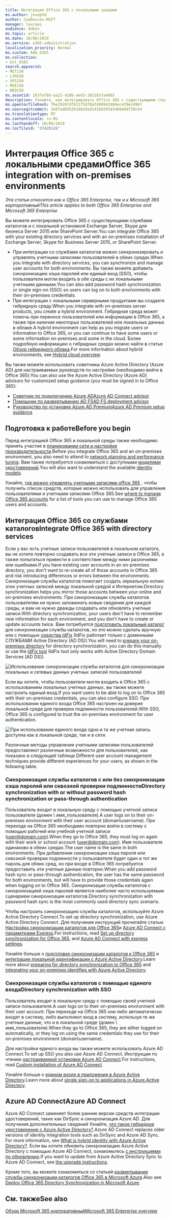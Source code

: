 ```yaml
---
title: Интеграция Office 365 с локальными средами
ms.author: josephd
author: JoeDavies-MSFT
manager: laurawi
audience: Admin
ms.topic: article
ms.date: 10/08/2019
ms.service: o365-administration
localization_priority: Normal
ms.custom: Adm_O365
ms.collection:
- Ent_O365
search.appverid:
- MET150
- LYN150
- SPS150
- MOE150
- MED150
ms.assetid: 263faf8d-aa21-428b-aed3-2021837a4b65
description: Узнайте, как интегрировать Office 365 с существующими службами каталогов.
ms.openlocfilehash: f6e29207dfb1175df8af480942484ece39e249b7
ms.sourcegitcommit: 2e6fadb5b2b16619ad141b6293d3466460720cb4
ms.translationtype: MT
ms.contentlocale: ru-RU
ms.lasthandoff: 10/09/2019
ms.locfileid: "37428126"
---
```

# <a name="office-365-integration-with-on-premises-environments"></a><span data-ttu-id="52118-103">Интеграция Office 365 с локальными средами</span><span class="sxs-lookup"><span data-stu-id="52118-103">Office 365 integration with on-premises environments</span></span>

<span data-ttu-id="52118-104">*Эта статья относится как к Office 365 Enterprise, так и к Microsoft 365 корпоративный*</span><span class="sxs-lookup"><span data-stu-id="52118-104">*This article applies to both Office 365 Enterprise and Microsoft 365 Enterprise*</span></span>

<span data-ttu-id="52118-105">Вы можете интегрировать Office 365 с существующими службами каталогов и с локальной установкой Exchange Server, Skype для бизнеса Server 2015 или SharePoint Server.</span><span class="sxs-lookup"><span data-stu-id="52118-105">You can integrate Office 365 with your existing directory services and with an on-premises installation of Exchange Server, Skype for Business Server 2015, or SharePoint Server.</span></span>
  
 - <span data-ttu-id="52118-106">При интеграции со службами каталогов можно синхронизировать и управлять учетными записями пользователей в обеих средах.</span><span class="sxs-lookup"><span data-stu-id="52118-106">When you integrate with directory services, you can synchronize and manage user accounts for both environments.</span></span> <span data-ttu-id="52118-107">Вы также можете добавить синхронизацию хэша паролей или единый вход (SSO), чтобы пользователи могли входить в обе среды с их локальными учетными данными.</span><span class="sxs-lookup"><span data-stu-id="52118-107">You can also add password hash synchronization or single sign-on (SSO) so users can log on to both environments with their on-premises credentials.</span></span>
 - <span data-ttu-id="52118-108">При интеграции с локальными серверными продуктами вы создаете гибридную среду.</span><span class="sxs-lookup"><span data-stu-id="52118-108">When you integrate with on-premises server products, you create a hybrid environment.</span></span> <span data-ttu-id="52118-109">Гибридная среда может помочь при переносе пользователей или информации в Office 365, а также при наличии некоторых пользователей или локальных данных в облаке.</span><span class="sxs-lookup"><span data-stu-id="52118-109">A hybrid environment can help as you migrate users or information to Office 365, or you can continue to have some users or some information on-premises and some in the cloud.</span></span> <span data-ttu-id="52118-110">Более подробную информацию о гибридных средах можно найти в статье [Обзор гибридного облака](https://docs.microsoft.com/Office365/Enterprise/hybrid-cloud-overview).</span><span class="sxs-lookup"><span data-stu-id="52118-110">For more information about hybrid environments, see [Hybrid cloud overview](https://docs.microsoft.com/Office365/Enterprise/hybrid-cloud-overview).</span></span>

<span data-ttu-id="52118-111">Вы также можете использовать советникы Azure Active Directory (Azure AD) для настраиваемых руководств по настройке (необходимо войти в Office 365):</span><span class="sxs-lookup"><span data-stu-id="52118-111">You can also use the Azure Active Directory (Azure AD) advisors for customized setup guidance (you must be signed in to Office 365):</span></span>

- [<span data-ttu-id="52118-112">Советник по подключению Azure AD</span><span class="sxs-lookup"><span data-stu-id="52118-112">Azure AD Connect advisor</span></span>](https://aka.ms/aadconnectpwsync)
- [<span data-ttu-id="52118-113">Помощник по развертыванию AD FS</span><span class="sxs-lookup"><span data-stu-id="52118-113">AD FS deployment advisor</span></span>](https://aka.ms/adfsguidance)
- [<span data-ttu-id="52118-114">Руководство по установке Azure AD Premium</span><span class="sxs-lookup"><span data-stu-id="52118-114">Azure AD Premium setup guidance</span></span>](https://aka.ms/aadpguidance)
   
## <a name="before-you-begin"></a><span data-ttu-id="52118-115">Подготовка к работе</span><span class="sxs-lookup"><span data-stu-id="52118-115">Before you begin</span></span>

<span data-ttu-id="52118-116">Перед интеграцией Office 365 и локальной среды также необходимо принять участие в [планировании сети и настройке производительности](network-planning-and-performance.md).</span><span class="sxs-lookup"><span data-stu-id="52118-116">Before you integrate Office 365 and an on-premises environment, you also need to attend to [network planning and performance tuning](network-planning-and-performance.md).</span></span> <span data-ttu-id="52118-117">Вам также потребуется ознакомиться с доступными [моделями удостоверений](about-office-365-identity.md).</span><span class="sxs-lookup"><span data-stu-id="52118-117">You will also want to understand the available [identity models](about-office-365-identity.md).</span></span> 

<span data-ttu-id="52118-118">Узнайте, [где можно управлять учетными записями office 365](manage-office-365-accounts.md) , чтобы получить список средств, которые можно использовать для управления пользователями и учетными записями Office 365.</span><span class="sxs-lookup"><span data-stu-id="52118-118">See [where to manage Office 365 accounts](manage-office-365-accounts.md) for a list of tools you can use to manage Office 365 users and accounts.</span></span> 
  
## <a name="integrate-office-365-with-directory-services"></a><span data-ttu-id="52118-119">Интеграция Office 365 со службами каталогов</span><span class="sxs-lookup"><span data-stu-id="52118-119">Integrate Office 365 with directory services</span></span>
<span data-ttu-id="52118-120">Если у вас есть учетные записи пользователей в локальном каталоге, вы не хотите повторно создавать все эти учетные записи в Office 365, а также попытаться привести в соответствие между ними различиями или ошибками.</span><span class="sxs-lookup"><span data-stu-id="52118-120">If you have existing user accounts in an on-premises directory, you don't want to re-create all of those accounts in Office 365 and risk introducing differences or errors between the environments.</span></span> <span data-ttu-id="52118-121">Синхронизация службы каталогов помогает создать зеркальную копию этих учетных записей между локальной средой и Интернетом.</span><span class="sxs-lookup"><span data-stu-id="52118-121">Directory synchronization helps you mirror those accounts between your online and on-premises environments.</span></span> <span data-ttu-id="52118-122">При синхронизации службы каталогов пользователям не нужно запоминать новые сведения для каждой среды, и вам не нужно дважды создавать или обновлять учетные записи.</span><span class="sxs-lookup"><span data-stu-id="52118-122">With directory synchronization, your users don't have to remember new information for each environment, and you don't have to create or update accounts twice.</span></span> <span data-ttu-id="52118-123">Вам потребуется [подготовить локальный каталог](prepare-for-directory-synchronization.md) для синхронизации службы каталогов, но это можно сделать вручную или с помощью [средства IdFix](install-and-run-idfix.md) (IdFix работает только с доменными СЛУЖБАМИ Active Directory (AD DS)).</span><span class="sxs-lookup"><span data-stu-id="52118-123">You will need to [prepare your on-premises directory](prepare-for-directory-synchronization.md) for directory synchronization, you can do this manually or use the [IdFix tool](install-and-run-idfix.md) (IdFix tool only works with Active Directory Domain Services [AD DS]).</span></span> 
  
![Использование синхронизации службы каталогов для синхронизации локальных и сетевых данных учетных записей пользователей](media/a64af0d0-9be6-46b1-8727-277e683abf5e.png)
  
<span data-ttu-id="52118-125">Если вы хотите, чтобы пользователи могли входить в Office 365 с использованием локальных учетных данных, вы также можете настроить единый вход.</span><span class="sxs-lookup"><span data-stu-id="52118-125">If you want users to be able to log on to Office 365 with their on-premises credentials, you can also configure SSO.</span></span> <span data-ttu-id="52118-126">При использовании единого входа Office 365 настроен на доверие локальной среде для проверки подлинности пользователей.</span><span class="sxs-lookup"><span data-stu-id="52118-126">With SSO, Office 365 is configured to trust the on-premises environment for user authentication.</span></span>
  
![При использовании единого входа одна и та же учетная запись доступна как в локальной среде, так и в сети.](media/d76235f2-8a53-405e-b8ef-dfa4cfc208b8.png)
  
<span data-ttu-id="52118-128">Различные методы управления учетными записями пользователей предоставляют различные возможности для пользователей, как показано в следующей таблице.</span><span class="sxs-lookup"><span data-stu-id="52118-128">Different user account management techniques provide different experiences for your users, as shown in the following table.</span></span>
 
### <a name="directory-synchronization-with-or-without-password-hash-synchronization-or-pass-through-authentication"></a><span data-ttu-id="52118-129">Синхронизация службы каталогов с или без синхронизации хэша паролей или сквозной проверки подлинности</span><span class="sxs-lookup"><span data-stu-id="52118-129">Directory synchronization with or without password hash synchronization or pass-through authentication</span></span>

<span data-ttu-id="52118-130">Пользователь входит в локальную среду с помощью учетной записи пользователя (домен \ имя_пользователя).</span><span class="sxs-lookup"><span data-stu-id="52118-130">A user logs on to their on-premises environment with their user account (domain\username).</span></span> <span data-ttu-id="52118-131">При переходе на Office 365 необходимо повторно войти в систему с помощью рабочей или учебной учетной записи (user@domain.com).</span><span class="sxs-lookup"><span data-stu-id="52118-131">When they go to Office 365, they must log on again with their work or school account (user@domain.com).</span></span> <span data-ttu-id="52118-132">Имя пользователя одинаково в обеих средах.</span><span class="sxs-lookup"><span data-stu-id="52118-132">The user name is the same in both environments.</span></span> <span data-ttu-id="52118-133">При добавлении синхронизации хэша пароля или сквозной проверки подлинности у пользователя будет один и тот же пароль для обеих сред, но при входе в Office 365 потребуется предоставить эти учетные данные повторно.</span><span class="sxs-lookup"><span data-stu-id="52118-133">When you add password hash sync or pass-through authentication, the user has the same password for both environments, but will have to provide those credentials again when logging on to Office 365.</span></span> <span data-ttu-id="52118-134">Синхронизация службы каталогов с синхронизацией хэша паролей является наиболее часто используемым сценарием синхронизации каталогов.</span><span class="sxs-lookup"><span data-stu-id="52118-134">Directory synchronization with password hash sync is the most commonly used directory sync scenario.</span></span>

<span data-ttu-id="52118-135">Чтобы настроить синхронизацию службы каталогов, используйте Azure Active Directory Connect.</span><span class="sxs-lookup"><span data-stu-id="52118-135">To set up directory synchronization, use Azure Active Directory Connect.</span></span> <span data-ttu-id="52118-136">Для получения инструкций прочитайте статью [Настройка синхронизации каталогов для Office 365](set-up-directory-synchronization.md)и [Azure AD Connect с параметрами Express](https://go.microsoft.com/fwlink/p/?LinkId=698537).</span><span class="sxs-lookup"><span data-stu-id="52118-136">For instructions, read [Set up directory synchronization for Office 365](set-up-directory-synchronization.md), and [Azure AD Connect with express settings](https://go.microsoft.com/fwlink/p/?LinkId=698537).</span></span>

<span data-ttu-id="52118-137">Узнайте больше о [подготовке синхронизации каталогов к Office 365](prepare-for-directory-synchronization.md) и [интеграции локальной идентификации с Azure Active Directory](https://go.microsoft.com/fwlink/?LinkId=518101).</span><span class="sxs-lookup"><span data-stu-id="52118-137">Learn more about [preparing for directory synchronization to Office 365](prepare-for-directory-synchronization.md) and [integrating your on-premises identifies with Azure Active Directory](https://go.microsoft.com/fwlink/?LinkId=518101).</span></span>

### <a name="directory-synchronization-with-sso"></a><span data-ttu-id="52118-138">Синхронизация службы каталогов с помощью единого входа</span><span class="sxs-lookup"><span data-stu-id="52118-138">Directory synchronization with SSO</span></span>

<span data-ttu-id="52118-139">Пользователь входит в локальную среду с помощью своей учетной записи пользователя.</span><span class="sxs-lookup"><span data-stu-id="52118-139">A user logs on to their on-premises environment with their user account.</span></span> <span data-ttu-id="52118-140">При переходе на Office 365 они либо автоматически входят в систему, либо выполняют вход в систему, используя те же учетные данные, что и в локальной среде (домен \ имя_пользователя).</span><span class="sxs-lookup"><span data-stu-id="52118-140">When they go to Office 365, they are either logged on automatically, or they log on using the same credentials they use for their on-premises environment (domain\username).</span></span>

<span data-ttu-id="52118-141">Для настройки единого входа вы также можете использовать Azure AD Connect.</span><span class="sxs-lookup"><span data-stu-id="52118-141">To set up SSO you also use Azure AD Connect.</span></span> <span data-ttu-id="52118-142">Инструкции по чтению [настраиваемой установки Azure AD Connect](https://go.microsoft.com/fwlink/p/?LinkID=698430).</span><span class="sxs-lookup"><span data-stu-id="52118-142">For instructions, read [Custom installation of Azure AD Connect](https://go.microsoft.com/fwlink/p/?LinkID=698430).</span></span>

<span data-ttu-id="52118-143">Узнайте больше о [едином входе в приложения в Azure Active Directory](https://go.microsoft.com/fwlink/p/?LinkId=698604).</span><span class="sxs-lookup"><span data-stu-id="52118-143">Learn more about [single sign-on to applications in Azure Active Directory](https://go.microsoft.com/fwlink/p/?LinkId=698604).</span></span>

## <a name="azure-ad-connect"></a><span data-ttu-id="52118-144">Azure AD Connect</span><span class="sxs-lookup"><span data-stu-id="52118-144">Azure AD Connect</span></span>

<span data-ttu-id="52118-145">Azure AD Connect заменяет более ранние версии средств интеграции удостоверений, таких как DirSync и синхронизация Azure AD. Для получения дополнительных сведений Узнайте, [что такое гибридное удостоверение с Azure Active Directory?](https://go.microsoft.com/fwlink/p/?LinkId=527969).</span><span class="sxs-lookup"><span data-stu-id="52118-145">Azure AD Connect replaces older versions of identity integration tools such as DirSync and Azure AD Sync. For more information, see [What is hybrid identity with Azure Active Directory?](https://go.microsoft.com/fwlink/p/?LinkId=527969).</span></span> <span data-ttu-id="52118-146">Если вы хотите обновить синхронизацию Azure Active Directory с помощью Azure AD Connect, ознакомьтесь [с инструкциями по обновлению](https://go.microsoft.com/fwlink/p/?LinkId=733240).</span><span class="sxs-lookup"><span data-stu-id="52118-146">If you want to update from Azure Active Directory Sync to Azure AD Connect, see [the upgrade instructions](https://go.microsoft.com/fwlink/p/?LinkId=733240).</span></span> 

<span data-ttu-id="52118-147">Кроме того, вы можете ознакомиться со статьей [развертывание службы синхронизации каталогов Office 365 в Microsoft Azure](https://go.microsoft.com/fwlink/?LinkId=517887).</span><span class="sxs-lookup"><span data-stu-id="52118-147">Also see [Deploy Office 365 Directory Synchronization in Microsoft Azure](https://go.microsoft.com/fwlink/?LinkId=517887).</span></span>

## <a name="see-also"></a><span data-ttu-id="52118-148">См. также</span><span class="sxs-lookup"><span data-stu-id="52118-148">See also</span></span>

[<span data-ttu-id="52118-149">Обзор Microsoft 365 корпоративный</span><span class="sxs-lookup"><span data-stu-id="52118-149">Microsoft 365 Enterprise overview</span></span>](https://docs.microsoft.com/microsoft-365/enterprise/microsoft-365-overview)
